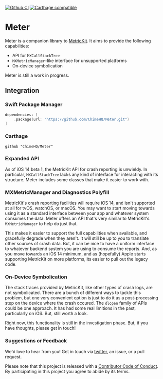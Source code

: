 [![Github CI](https://github.com/ChimeHQ/Meter/workflows/CI/badge.svg)](https://github.com/ChimeHQ/Meter/actions)
[![Carthage compatible](https://img.shields.io/badge/Carthage-compatible-4BC51D.svg)](https://github.com/Carthage/Carthage)

# Meter

Meter is a companion library to [MetricKit](https://developer.apple.com/documentation/metrickit). It aims to provide the following capabilities:

- API for `MXCallStackTree`
- `MXMetricManager`-like interface for unsupported platforms
- On-device symbolication

Meter is still a work in progress.

## Integration

### Swift Package Manager

```swift
dependencies: [
    .package(url: "https://github.com/ChimeHQ/Meter.git")
]
```

### Carthage

```
github "ChimeHQ/Meter"
```

### Expanded API

As of iOS 14 beta 1, the MetricKit API for crash reporting is unwieldy. In particular, `MXCallStackTree` lacks any kind of interface for interacting with its structure. Meter includes some classes that make it easier to work with.

### MXMetricManager and Diagnostics Polyfill

MetricKit's crash reporting facilities will require iOS 14, and isn't supported at all for tvOS, watchOS, or macOS. You may want to start moving towards using it as a standard interface between your app and whatever system consumes the data. Meter offers an API that's very similar to MetricKit's `MXMetricManager` to help do just that.

This makes it easier to support the full capabilities when available, and gracefully degrade when they aren't. It will still be up to you to translate other sources of crash data. But, it can be nice to have a uniform interface to whatever backend system you are using to consume the reports. And, as you move towards an iOS 14 minimum, and as (hopefully) Apple starts supporting MetricKit on more platforms, its easier to pull out the legacy code.

### On-Device Symbolication

The stack traces provided by MetricKit, like other types of crash logs, are not symbolicated. There are a bunch of different ways to tackle this problem, but one very convenient option is just to do it as a post-processing step on the device where the crash occured. The `dlopen` family of APIs could be one approach. It has had some real limitions in the past, particularly on iOS. But, still worth a look.

Right now, this functionality is still in the investigation phase. But, if you have thoughts, please get in touch!

### Suggestions or Feedback

We'd love to hear from you! Get in touch via [twitter](https://twitter.com/chimehq), an issue, or a pull request.

Please note that this project is released with a [Contributor Code of Conduct](CODE_OF_CONDUCT.md). By participating in this project you agree to abide by its terms.

